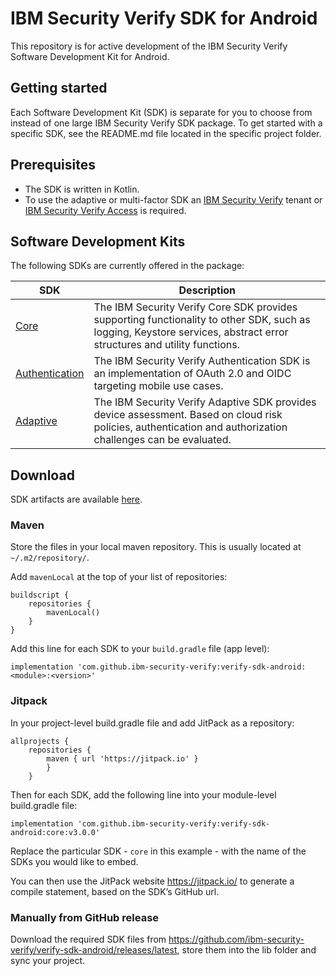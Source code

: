 # IBM Security Verify SDK for Android

This repository is for active development of the IBM Security Verify Software Development Kit for Android.

## Getting started
Each Software Development Kit (SDK) is separate for you to choose from instead of one large IBM Security Verify SDK package. To get started with a specific SDK, see the README.md file located in the specific project folder.

## Prerequisites
* The SDK is written in Kotlin.
* To use the adaptive or multi-factor SDK an [IBM Security Verify](https://www.ibm.com/products/verify-for-consumer-iam) tenant or [IBM Security Verify Access](https://www.ibm.com/au-en/products/verify-access) is required.

## Software Development Kits
The following SDKs are currently offered in the package:

| SDK  |  Description | 
|---|---|
|  [Core](/sdk/core) | The IBM Security Verify Core SDK provides supporting functionality to other SDK, such as logging, Keystore services, abstract error structures and utility functions.  |
|  [Authentication](/sdk/authentication) | The IBM Security Verify Authentication SDK is an implementation of OAuth 2.0 and OIDC targeting mobile use cases.  |
|  [Adaptive](/sdk/adaptive) |  The IBM Security Verify Adaptive SDK provides device assessment. Based on cloud risk policies, authentication and authorization challenges can be evaluated. |  


## Download
SDK artifacts are available [here](/releases).

### Maven 
Store the files in your local maven repository. This is usually located at `~/.m2/repository/`.

Add `mavenLocal` at the top of your list of repositories:

```
buildscript {
    repositories {
        mavenLocal()
    }
}
```

Add this line for each SDK to your `build.gradle` file (app level):
    
    implementation 'com.github.ibm-security-verify:verify-sdk-android:<module>:<version>'


### Jitpack
In your project-level build.gradle file and add JitPack as a repository:

    allprojects {
        repositories {
            maven { url 'https://jitpack.io' }
            }
        }

Then for each SDK, add the following line into your module-level build.gradle file:

    implementation 'com.github.ibm-security-verify:verify-sdk-android:core:v3.0.0'

Replace the particular SDK - `core` in this example - with the name of the SDKs you would like to embed.

You can then use the JitPack website https://jitpack.io/ to generate a compile statement, based on the SDK’s GitHub url.

### Manually from GitHub release
Download the required SDK files from https://github.com/ibm-security-verify/verify-sdk-android/releases/latest,  store them into the lib folder and sync your project.